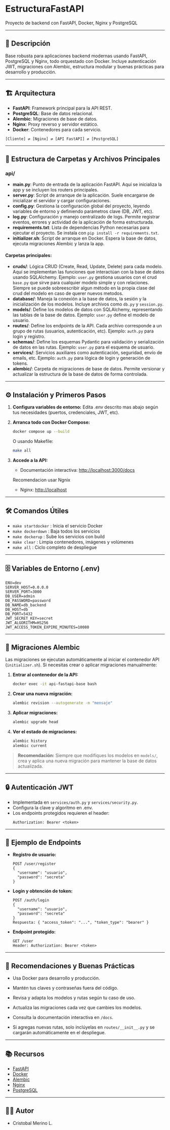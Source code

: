 # EstructuraFastAPI

Proyecto de backend con FastAPI, Docker, Nginx y PostgreSQL

---

## 🚀 Descripción

Base robusta para aplicaciones backend modernas usando FastAPI, PostgreSQL y Nginx, todo orquestado con Docker. Incluye autenticación JWT, migraciones con Alembic, estructura modular y buenas prácticas para desarrollo y producción.

---

## 🏗️ Arquitectura

- **FastAPI**: Framework principal para la API REST.
- **PostgreSQL**: Base de datos relacional.
- **Alembic**: Migraciones de base de datos.
- **Nginx**: Proxy reverso y servidor estático.
- **Docker**: Contenedores para cada servicio.

```
[Cliente] ⇄ [Nginx] ⇄ [API FastAPI] ⇄ [PostgreSQL]
```

---

## 📁 Estructura de Carpetas y Archivos Principales

### api/

- **main.py**: Punto de entrada de la aplicación FastAPI. Aquí se inicializa la app y se incluyen los routers principales.
- **server.py**: Script de arranque de la aplicación. Suele encargarse de inicializar el servidor y cargar configuraciones.
- **config.py**: Gestiona la configuración global del proyecto, leyendo variables de entorno y definiendo parámetros clave (DB, JWT, etc).
- **log.py**: Configuración y manejo centralizado de logs. Permite registrar eventos, errores y actividad de la aplicación de forma estructurada.
- **requirements.txt**: Lista de dependencias Python necesarias para ejecutar el proyecto. Se instala con `pip install -r requirements.txt`.
- **initializer.sh**: Script de arranque en Docker. Espera la base de datos, ejecuta migraciones Alembic y lanza la app.

#### Carpetas principales:

- **cruds/**: Lógica CRUD (Create, Read, Update, Delete) para cada modelo. Aquí se implementan las funciones que interactúan con la base de datos usando SQLAlchemy. Ejemplo: `user.py` gestiona usuarios con el crud `base.py` que sirve para cualquier modelo simple y con relaciones. Siempre se puede sobreescribir algun método en la propia clase del crud del modelo en caso de querer nuevos metodos.
- **database/**: Maneja la conexión a la base de datos, la sesión y la inicialización de los modelos. Incluye archivos como `db.py` y `session.py`.
- **models/**: Define los modelos de datos con SQLAlchemy, representando las tablas de la base de datos. Ejemplo: `user.py` define el modelo de usuario.
- **routes/**: Define los endpoints de la API. Cada archivo corresponde a un grupo de rutas (usuarios, autenticación, etc). Ejemplo: `auth.py` para login y registro.
- **schemas/**: Define los esquemas Pydantic para validación y serialización de datos en las rutas. Ejemplo: `user.py` para el esquema de usuario.
- **services/**: Servicios auxiliares como autenticación, seguridad, envío de emails, etc. Ejemplo: `auth.py` para lógica de login y generación de tokens.
- **alembic/**: Carpeta de migraciones de base de datos. Permite versionar y actualizar la estructura de la base de datos de forma controlada.

---

## ⚙️ Instalación y Primeros Pasos

1. **Configura variables de entorno:**
   Edita .env descrito mas abajo según tus necesidades (puertos, credenciales, JWT, etc).
2. **Arranca todo con Docker Compose:**
   ```bash
   docker compose up --build
   ```
   O usando Makefile:
   ```bash
   make all
   ```
3. **Accede a la API:**

   - Documentación interactiva: [http://localhost:3000/docs](http://localhost:3000/docs)

   Recomendacion usar Ngnix

   - Nginx: [http://localhost](http://localhost)

---

## 🛠️ Comandos Útiles

- `make startdocker` : Inicia el servicio Docker
- `make dockerdown` : Baja todos los servicios
- `make dockerup` : Sube los servicios con build
- `make clear` : Limpia contenedores, imágenes y volúmenes
- `make all` : Ciclo completo de despliegue

---

## 🗄️ Variables de Entorno (.env)

```env
ENV=dev
SERVER_HOST=0.0.0.0
SERVER_PORT=3000
DB_USER=admin
DB_PASSWORD=password
DB_NAME=db_backend
DB_HOST=db
DB_PORT=5432
JWT_SECRET_KEY=secret
JWT_ALGORITHM=HS256
JWT_ACCESS_TOKEN_EXPIRE_MINUTES=10080
```

---

## 🧩 Migraciones Alembic

Las migraciones se ejecutan automáticamente al iniciar el contenedor API (`initializer.sh`). Si necesitas crear o aplicar migraciones manualmente:

1. **Entrar al contenedor de la API:**
   ```bash
   docker exec -it api-fastapi-base bash
   ```
2. **Crear una nueva migración:**
   ```bash
   alembic revision --autogenerate -m "mensaje"
   ```
3. **Aplicar migraciones:**
   ```bash
   alembic upgrade head
   ```
4. **Ver el estado de migraciones:**
   ```bash
   alembic history
   alembic current
   ```

> **Recomendación:** Siempre que modifiques los modelos en `models/`, crea y aplica una nueva migración para mantener la base de datos actualizada.

---

## 🔒 Autenticación JWT

- Implementada en `services/auth.py` y `services/security.py`.
- Configura la clave y algoritmo en .env.
- Los endpoints protegidos requieren el header:
  ```http
  Authorization: Bearer <token>
  ```

---

## 📡 Ejemplo de Endpoints

- **Registro de usuario:**
  ```http
  POST /user/register
  {
    "username": "usuario",
    "password": "secreta"
  }
  ```
- **Login y obtención de token:**
  ```http
  POST /auth/login
  {
    "username": "usuario",
    "password": "secreta"
  }
  Respuesta: { "access_token": "...", "token_type": "bearer" }
  ```
- **Endpoint protegido:**
  ```http
  GET /user
  Header: Authorization: Bearer <token>
  ```

---

## 📝 Recomendaciones y Buenas Prácticas

- Usa Docker para desarrollo y producción.
- Mantén tus claves y contraseñas fuera del código.
- Revisa y adapta los modelos y rutas según tu caso de uso.
- Actualiza las migraciones cada vez que cambies los modelos.

- Consulta la documentación interactiva en `/docs`.

- Si agregas nuevas rutas, solo inclúyelas en `routes/__init__.py` y se cargarán automáticamente en el despliegue.

---

## 📚 Recursos

- [FastAPI](https://fastapi.tiangolo.com/)
- [Docker](https://docs.docker.com/)
- [Alembic](https://alembic.sqlalchemy.org/)
- [Nginx](https://nginx.org/)
- [PostgreSQL](https://www.postgresql.org/)

---

## 👨‍💻 Autor

- Cristobal Merino L.
